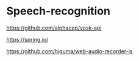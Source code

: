 # Speech-recognition

https://github.com/alphacep/vosk-api

https://spring.io/

https://github.com/higuma/web-audio-recorder-js
